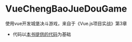 # VueChengBaoJueDouGame
使用vue开发城堡决斗游戏，来自于《Vue.js项目实战》第3章
- 代码以[本书提供的代码](https://github.com/Akryum/packt-vue-project-guide)为基础 
